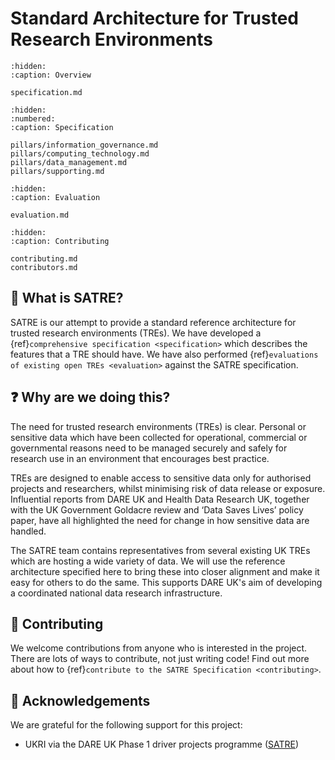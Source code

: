 # Standard Architecture for Trusted Research Environments

```{toctree}
:hidden:
:caption: Overview

specification.md
```

```{toctree}
:hidden:
:numbered:
:caption: Specification

pillars/information_governance.md
pillars/computing_technology.md
pillars/data_management.md
pillars/supporting.md
```

```{toctree}
:hidden:
:caption: Evaluation

evaluation.md
```

```{toctree}
:hidden:
:caption: Contributing

contributing.md
contributors.md
```

## 👀 What is SATRE?

<!-- What are TREs, how many exist, the broad categories -->

SATRE is our attempt to provide a standard reference architecture for trusted research environments (TREs).
We have developed a {ref}`comprehensive specification <specification>` which describes the features that a TRE should have.
We have also performed {ref}`evaluations of existing open TREs <evaluation>` against the SATRE specification.

## ❓ Why are we doing this?

<!-- Motivation: Why a TRE specification is needed/ useful and a description of the broader SATRE project, conception and goals -->

The need for trusted research environments (TREs) is clear.
Personal or sensitive data which have been collected for operational, commercial or governmental reasons need to be managed securely and safely for research use in an environment that encourages best practice.

TREs are designed to enable access to sensitive data only for authorised projects and researchers, whilst minimising risk of data release or exposure.
Influential reports from DARE UK and Health Data Research UK, together with the UK Government Goldacre review and ‘Data Saves Lives’ policy paper, have all highlighted the need for change in how sensitive data are handled.

The SATRE team contains representatives from several existing UK TREs which are hosting a wide variety of data.
We will use the reference architecture specified here to bring these into closer alignment and make it easy for others to do the same.
This supports DARE UK's aim of developing a coordinated national data research infrastructure.

## 👐 Contributing

We welcome contributions from anyone who is interested in the project.
There are lots of ways to contribute, not just writing code!
Find out more about how to {ref}`contribute to the SATRE Specification <contributing>`.

## 🙇 Acknowledgements

We are grateful for the following support for this project:

- UKRI via the DARE UK Phase 1 driver projects programme ([SATRE](https://dareuk.org.uk/driver-project-satre/))
